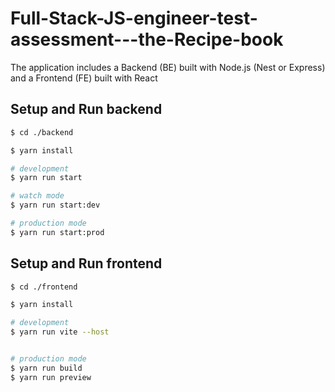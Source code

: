 # Full-Stack-JS-engineer-test-assessment---the-Recipe-book

The application includes a Backend (BE) built with Node.js (Nest or Express) and a Frontend (FE) built with React

## Setup and Run backend

```bash
$ cd ./backend

$ yarn install

# development
$ yarn run start

# watch mode
$ yarn run start:dev

# production mode
$ yarn run start:prod
```

## Setup and Run frontend

```bash
$ cd ./frontend

$ yarn install

# development
$ yarn run vite --host


# production mode
$ yarn run build
$ yarn run preview
```
